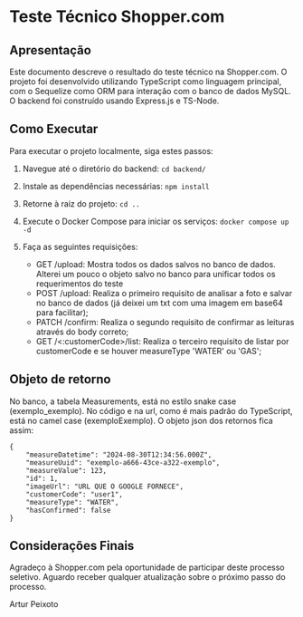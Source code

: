 # Teste Técnico Shopper.com

## Apresentação

Este documento descreve o resultado do teste técnico na Shopper.com. O projeto foi desenvolvido utilizando TypeScript como linguagem principal, com o Sequelize como ORM para interação com o banco de dados MySQL. O backend foi construído usando Express.js e TS-Node.

## Como Executar

Para executar o projeto localmente, siga estes passos:

1. Navegue até o diretório do backend:
```cd backend/```


2. Instale as dependências necessárias:
```npm install```


3. Retorne à raiz do projeto:
```cd ..```


4. Execute o Docker Compose para iniciar os serviços:
```docker compose up -d```


5. Faça as seguintes requisições:
   - GET /upload: Mostra todos os dados salvos no banco de dados. Alterei um pouco o objeto salvo no banco para unificar todos os requerimentos do teste
   - POST /upload: Realiza o primeiro requisito de analisar a foto e salvar no banco de dados (já deixei um txt com uma imagem em base64 para facilitar);
   - PATCH /confirm: Realiza o segundo requisito de confirmar as leituras através do body correto;
   - GET /<:customerCode>/list: Realiza o terceiro requisito de listar por customerCode e se houver measureType 'WATER' ou 'GAS';

## Objeto de retorno
No banco, a tabela Measurements, está no estilo snake case (exemplo_exemplo). No código e na url, como é mais padrão do TypeScript, está no camel case (exemploExemplo). O objeto json dos retornos fica assim:
```
{
    "measureDatetime": "2024-08-30T12:34:56.000Z",
    "measureUuid": "exemplo-a666-43ce-a322-exemplo",
    "measureValue": 123,
    "id": 1,
    "imageUrl": "URL QUE O GOOGLE FORNECE",
    "customerCode": "user1",
    "measureType": "WATER",
    "hasConfirmed": false
}
```

## Considerações Finais

Agradeço à Shopper.com pela oportunidade de participar deste processo seletivo. Aguardo receber qualquer atualização sobre o próximo passo do processo.

Artur Peixoto

